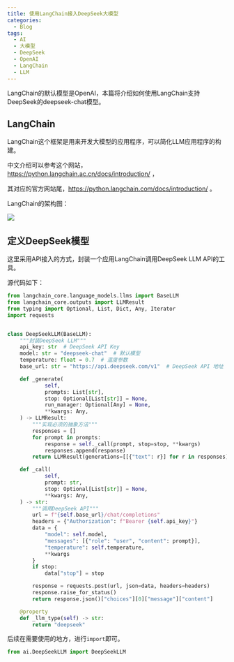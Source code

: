 ```yaml
---
title: 使用LangChain接入DeepSeek大模型
categories:
  - Blog
tags:
  - AI
  - 大模型
  - DeepSeek
  - OpenAI
  - LangChain
  - LLM
---
```


LangChain的默认模型是OpenAI，本篇将介绍如何使用LangChain支持DeepSeek的deepseek-chat模型。

## LangChain

LangChain这个框架是用来开发大模型的应用程序，可以简化LLM应用程序的构建。

中文介绍可以参考这个网站，https://python.langchain.ac.cn/docs/introduction/ ，

其对应的官方网站尾，https://python.langchain.com/docs/introduction/ 。

LangChain的架构图：

![](https://python.langchain.ac.cn/svg/langchain_stack_112024.svg)

## 定义DeepSeek模型

这里采用API接入的方式，封装一个应用LangChain调用DeepSeek LLM API的工具。

源代码如下：

```python
from langchain_core.language_models.llms import BaseLLM
from langchain_core.outputs import LLMResult
from typing import Optional, List, Dict, Any, Iterator
import requests


class DeepSeekLLM(BaseLLM):
    """封装DeepSeek LLM"""
    api_key: str  # DeepSeek API Key
    model: str = "deepseek-chat"  # 默认模型
    temperature: float = 0.7  # 温度参数
    base_url: str = "https://api.deepseek.com/v1"  # DeepSeek API 地址

    def _generate(
            self,
            prompts: List[str],
            stop: Optional[List[str]] = None,
            run_manager: Optional[Any] = None,
            **kwargs: Any,
    ) -> LLMResult:
        """实现必须的抽象方法"""
        responses = []
        for prompt in prompts:
            response = self._call(prompt, stop=stop, **kwargs)
            responses.append(response)
        return LLMResult(generations=[[{"text": r}] for r in responses])

    def _call(
            self,
            prompt: str,
            stop: Optional[List[str]] = None,
            **kwargs: Any,
    ) -> str:
        """调用DeepSeek API"""
        url = f"{self.base_url}/chat/completions"
        headers = {"Authorization": f"Bearer {self.api_key}"}
        data = {
            "model": self.model,
            "messages": [{"role": "user", "content": prompt}],
            "temperature": self.temperature,
            **kwargs
        }
        if stop:
            data["stop"] = stop

        response = requests.post(url, json=data, headers=headers)
        response.raise_for_status()
        return response.json()["choices"][0]["message"]["content"]

    @property
    def _llm_type(self) -> str:
        return "deepseek"
```

后续在需要使用的地方，进行`import`即可。

```python
from ai.DeepSeekLLM import DeepSeekLLM
```
